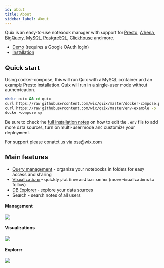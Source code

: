 ```yaml
---
id: about
title: About
sidebar_label: About
---
```


Quix is an easy-to-use notebook manager with support for [Presto](/quix/docs/presto), [Athena](/quix/docs/athena), [BigQuery](/quix/docs/bigquery), [MySQL](/quix/docs/mysql), [PostgreSQL](/quix/docs/postgresql), [ClickHouse](/quix/docs/clickhouse) and more.

* [Demo](http://quix.wix.com) (requires a Google OAuth login)
* [Installation](/quix/docs/installation)

## Quick start
Using docker-compose, this will run Quix with a MySQL container and an example Presto installation. Quix will run in a single-user mode without authentication. 

```bash
mkdir quix && cd quix
curl https://raw.githubusercontent.com/wix/quix/master/docker-compose.prebuilt.yml -o docker-compose.yml
curl https://raw.githubusercontent.com/wix/quix/master/env-example -o .env
docker-compose up
```

Be sure to check the [full installation notes](/quix/docs/installation) on how to edit the `.env` file to add more data sources, turn on multi-user mode and customize your deployment.

For support please conatct us via [oss@wix.com](mailto:oss@wix.com).

## Main features
- [Query management](#management) - organize your notebooks in folders for easy access and sharing
- [Visualizations](#visualizations) - quickly plot time and bar series (more visualizations to follow)
- [DB Explorer](#explorer) - explore your data sources
- Search - search notes of all users

#### Management
![](assets/management.gif)

#### Visualizations
![](assets/chart.gif)

#### Explorer
![](assets/db.gif)


